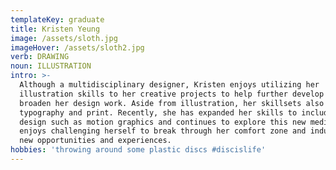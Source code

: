 ```yaml
---
templateKey: graduate
title: Kristen Yeung
image: /assets/sloth.jpg
imageHover: /assets/sloth2.jpg
verb: DRAWING
noun: ILLUSTRATION
intro: >-
  Although a multidisciplinary designer, Kristen enjoys utilizing her
  illustration skills to her creative projects to help further develop and
  broaden her design work. Aside from illustration, her skillsets also include
  typography and print. Recently, she has expanded her skills to include digital
  design such as motion graphics and continues to explore this new medium. She
  enjoys challenging herself to break through her comfort zone and indulge in
  new opportunities and experiences.
hobbies: 'throwing around some plastic discs #discislife'
---
```



